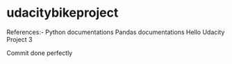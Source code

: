 # udacitybikeproject
References:-
Python documentations
Pandas documentations
Hello Udacity Project 3

Commit done perfectly
